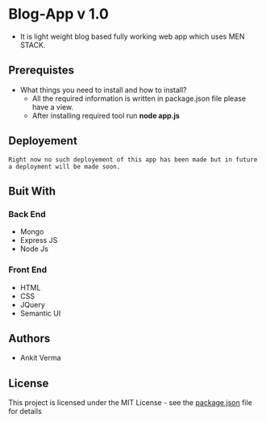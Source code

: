 # Blog-App v 1.0

* It is light weight blog based fully working web app which uses MEN STACK.

## Prerequistes

* What things you need to install and how to install?
  * All the required information is written in package.json file please have a view.
  * After installing required tool run __node app.js__

## Deployement

```
Right now no such deployement of this app has been made but in future a deployment will be made soon.
```

## Buit With

### Back End

* Mongo
* Express JS
* Node Js

### Front End

* HTML 
* CSS
* JQuery
* Semantic UI

## Authors

* Ankit Verma

## License

This project is licensed under the MIT License - see the [package.json](package.json) file for details
